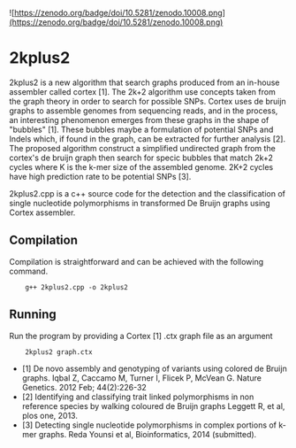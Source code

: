 ![https://zenodo.org/badge/doi/10.5281/zenodo.10008.png](https://zenodo.org/badge/doi/10.5281/zenodo.10008.png)

# 2kplus2

2kplus2 is a new algorithm that search graphs produced from an in-house assembler called cortex [1]. The 2k+2 algorithm use concepts taken from the graph theory in order to search for possible SNPs. Cortex uses de bruijn graphs to assemble genomes from sequencing reads, and in the process, an interesting phenomenon emerges from these graphs in the shape of "bubbles" [1]. These bubbles maybe a formulation of potential SNPs and Indels which, if found in the graph, can be extracted for further analysis [2]. The proposed algorithm construct a simplified undirected graph from the cortex's de bruijn graph then search for specic bubbles that match 2k+2 cycles where K is the k-mer size of the assembled genome.  2K+2 cycles have high prediction rate to be potential SNPs [3].


2kplus2.cpp is a c++ source code for the detection and the classification of single nucleotide polymorphisms in transformed De Bruijn graphs using Cortex assembler.


## Compilation
Compilation is straightforward and can be achieved with the following command.

```
	g++ 2kplus2.cpp -o 2kplus2
```

## Running
Run the program by providing a Cortex [1] .ctx graph file as an argument

```
	2kplus2 graph.ctx
```


* [1] De novo assembly and genotyping of variants using colored de Bruijn graphs. Iqbal Z, Caccamo M, Turner I, Flicek P, McVean G. Nature Genetics. 2012 Feb; 44(2):226-32
* [2] Identifying and classifying trait linked polymorphisms in non reference species by walking coloured de Bruijn graphs Leggett R, et al, plos one, 2013.
* [3] Detecting single nucleotide polymorphisms in complex portions of k-mer graphs. Reda Younsi et al, Bioinformatics, 2014 (submitted).
